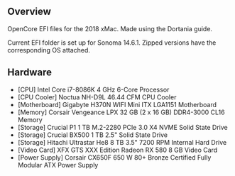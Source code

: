 ## Overview

OpenCore EFI files for the 2018 xMac. Made using the Dortania guide.

Current EFI folder is set up for Sonoma 14.6.1. Zipped versions have the corresponding OS attached.

## Hardware

 - [CPU] Intel Core i7-8086K 4 GHz 6-Core Processor 
 - [CPU Cooler] Noctua NH-D9L 46.44 CFM CPU Cooler 
 - [Motherboard] Gigabyte H370N WIFI Mini ITX LGA1151 Motherboard  
 - [Memory] Corsair Vengeance LPX 32 GB (2 x 16 GB) DDR4-3000 CL16 Memory
 - [Storage] Crucial P1 1 TB M.2-2280 PCIe 3.0 X4 NVME Solid State Drive
 - [Storage] Crucial BX500 1 TB 2.5" Solid State Drive  
 - [Storage] Hitachi Ultrastar He8 8 TB 3.5" 7200 RPM Internal Hard Drive  
 - [Video Card] XFX GTS XXX Edition Radeon RX 580 8 GB Video Card  
 - [Power Supply] Corsair CX650F 650 W 80+ Bronze Certified Fully Modular ATX Power Supply
